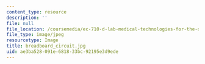 ```yaml
---
content_type: resource
description: ''
file: null
file_location: /coursemedia/ec-710-d-lab-medical-technologies-for-the-developing-world-spring-2010/ae3ba528091e681833bc92195e3d9ede_breadboard_circuit.jpg
file_type: image/jpeg
resourcetype: Image
title: breadboard_circuit.jpg
uid: ae3ba528-091e-6818-33bc-92195e3d9ede
---
```

